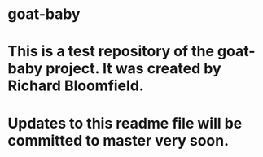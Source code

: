 # goat-baby
# This is a test repository of the goat-baby project. It was created by Richard Bloomfield.
# Updates to this readme file will be committed to master very soon.
